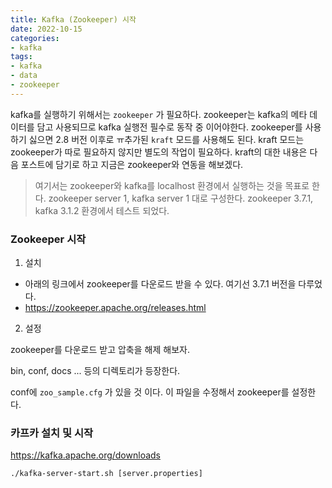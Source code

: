 ```yaml
---
title: Kafka (Zookeeper) 시작
date: 2022-10-15
categories:
- kafka
tags:
- kafka
- data
- zookeeper
---
```


kafka를 실행하기 위해서는 `zookeeper` 가 필요하다. zookeeper는 kafka의 메타 데이터를 담고 사용되므로 kafka 실행전 필수로 동작 중 이어야한다. zookeeper를 사용하기 싫으면 2.8 버전 이후로 ㅠ추가된 `kraft` 모드를 사용해도 된다. kraft 모드는 zookeeper가 따로 필요하지 않지만 별도의 작업이 필요하다. kraft의 대한 내용은 다음 포스트에 담기로 하고 지금은 zookeeper와 연동을 해보겠다.

> 여기서는 zookeeper와 kafka를 localhost 환경에서 실행하는 것을 목표로 한다.
> zookeeper server 1, kafka server 1 대로 구성한다.
> zookeeper 3.7.1, kafka 3.1.2 환경에서 테스트 되었다.

### Zookeeper 시작

1. 설치
  - 아래의 링크에서 zookeeper를 다운로드 받을 수 있다. 여기선 3.7.1 버전을 다루었다.
  - https://zookeeper.apache.org/releases.html

2. 설정

zookeeper를 다운로드 받고 압축을 해제 해보자.

bin, conf, docs ... 등의 디렉토리가 등장한다.

conf에 `zoo_sample.cfg` 가 있을 것 이다. 이 파일을 수정해서 zookeeper를 설정한다.




### 카프카 설치 및 시작

https://kafka.apache.org/downloads

```
./kafka-server-start.sh [server.properties]
```
